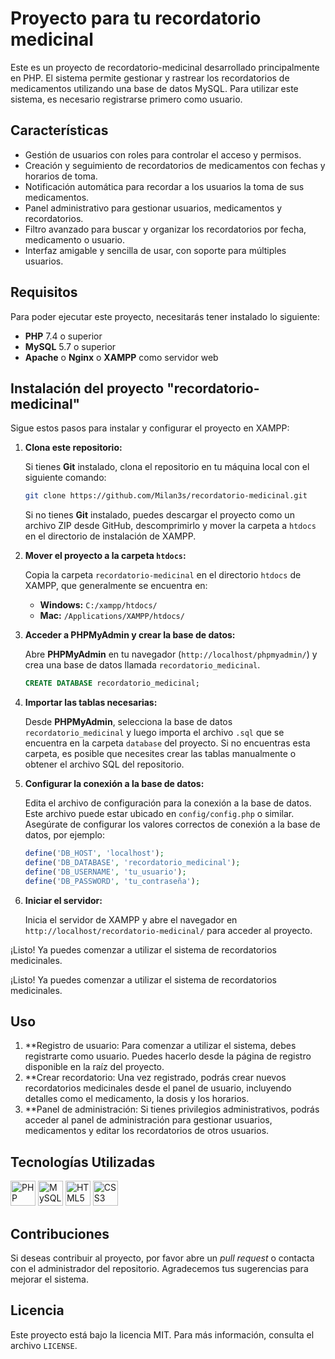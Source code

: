 
# Proyecto para tu recordatorio medicinal
Este es un proyecto de recordatorio-medicinal desarrollado principalmente en PHP. El sistema permite gestionar y rastrear los recordatorios de medicamentos utilizando una base de datos MySQL. Para utilizar este sistema, es necesario registrarse primero como usuario.

## Características

- Gestión de usuarios con roles para controlar el acceso y permisos.
- Creación y seguimiento de recordatorios de medicamentos con fechas y horarios de toma.
- Notificación automática para recordar a los usuarios la toma de sus medicamentos.
- Panel administrativo para gestionar usuarios, medicamentos y recordatorios.
- Filtro avanzado para buscar y organizar los recordatorios por fecha, medicamento o usuario.
- Interfaz amigable y sencilla de usar, con soporte para múltiples usuarios.

## Requisitos

Para poder ejecutar este proyecto, necesitarás tener instalado lo siguiente:

- **PHP** 7.4 o superior
- **MySQL** 5.7 o superior
- **Apache** o **Nginx** o **XAMPP** como servidor web

## Instalación del proyecto "recordatorio-medicinal"

Sigue estos pasos para instalar y configurar el proyecto en XAMPP:

1. **Clona este repositorio:**

    Si tienes **Git** instalado, clona el repositorio en tu máquina local con el siguiente comando:

    ```bash
    git clone https://github.com/Milan3s/recordatorio-medicinal.git
    ```

    Si no tienes **Git** instalado, puedes descargar el proyecto como un archivo ZIP desde GitHub, descomprimirlo y mover la carpeta a `htdocs` en el directorio de instalación de XAMPP.

2. **Mover el proyecto a la carpeta `htdocs`:**

    Copia la carpeta `recordatorio-medicinal` en el directorio `htdocs` de XAMPP, que generalmente se encuentra en:

    - **Windows:** `C:/xampp/htdocs/`
    - **Mac:** `/Applications/XAMPP/htdocs/`

3. **Acceder a PHPMyAdmin y crear la base de datos:**

    Abre **PHPMyAdmin** en tu navegador (`http://localhost/phpmyadmin/`) y crea una base de datos llamada `recordatorio_medicinal`.

    ```sql
    CREATE DATABASE recordatorio_medicinal;
    ```

4. **Importar las tablas necesarias:**

    Desde **PHPMyAdmin**, selecciona la base de datos `recordatorio_medicinal` y luego importa el archivo `.sql` que se encuentra en la carpeta `database` del proyecto. Si no encuentras esta carpeta, es posible que necesites crear las tablas manualmente o obtener el archivo SQL del repositorio.

5. **Configurar la conexión a la base de datos:**

    Edita el archivo de configuración para la conexión a la base de datos. Este archivo puede estar ubicado en `config/config.php` o similar. Asegúrate de configurar los valores correctos de conexión a la base de datos, por ejemplo:

    ```php
    define('DB_HOST', 'localhost');
    define('DB_DATABASE', 'recordatorio_medicinal');
    define('DB_USERNAME', 'tu_usuario');
    define('DB_PASSWORD', 'tu_contraseña');
    ```

6. **Iniciar el servidor:**

    Inicia el servidor de XAMPP y abre el navegador en `http://localhost/recordatorio-medicinal/` para acceder al proyecto.

¡Listo! Ya puedes comenzar a utilizar el sistema de recordatorios medicinales.

¡Listo! Ya puedes comenzar a utilizar el sistema de recordatorios medicinales.

## Uso

1. **Registro de usuario: Para comenzar a utilizar el sistema, debes registrarte como usuario. Puedes hacerlo desde la página de registro disponible en la raíz del proyecto.
2. **Crear recordatorio: Una vez registrado, podrás crear nuevos recordatorios medicinales desde el panel de usuario, incluyendo detalles como el medicamento, la dosis y los horarios.
3. **Panel de administración: Si tienes privilegios administrativos, podrás acceder al panel de administración para gestionar usuarios, medicamentos y editar los recordatorios de otros usuarios.

## Tecnologías Utilizadas

<p align="left">
  <img src="https://img.shields.io/badge/-PHP-777BB4?style=for-the-badge&logo=php&logoColor=white" alt="PHP" height="40">
  <img src="https://img.shields.io/badge/-MySQL-4479A1?style=for-the-badge&logo=mysql&logoColor=white" alt="MySQL" height="40">
  <img src="https://img.shields.io/badge/-HTML5-E34F26?style=for-the-badge&logo=html5&logoColor=white" alt="HTML5" height="40">
  <img src="https://img.shields.io/badge/-CSS3-1572B6?style=for-the-badge&logo=css3&logoColor=white" alt="CSS3" height="40">
</p>

## Contribuciones

Si deseas contribuir al proyecto, por favor abre un _pull request_ o contacta con el administrador del repositorio. Agradecemos tus sugerencias para mejorar el sistema.

## Licencia

Este proyecto está bajo la licencia MIT. Para más información, consulta el archivo `LICENSE`.
